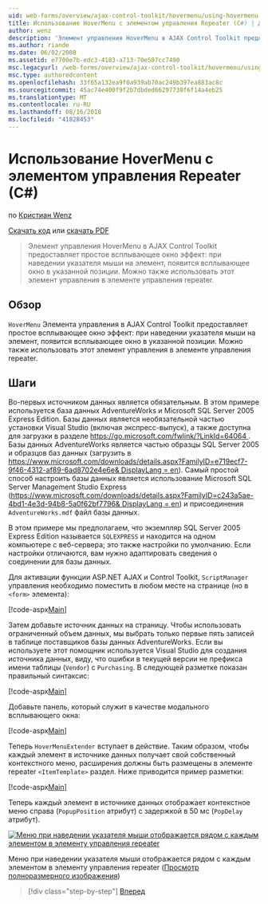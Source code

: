 ```yaml
---
uid: web-forms/overview/ajax-control-toolkit/hovermenu/using-hovermenu-with-a-repeater-control-cs
title: Использование HoverMenu с элементом управления Repeater (C#) | Документация Майкрософт
author: wenz
description: 'Элемент управления HoverMenu в AJAX Control Toolkit предоставляет простое всплывающее окно эффект: при наведении указателя мыши на элемент, появится всплывающее окно в specifi...'
ms.author: riande
ms.date: 06/02/2008
ms.assetid: e7700e7b-edc3-4183-a713-70e507cc7490
msc.legacyurl: /web-forms/overview/ajax-control-toolkit/hovermenu/using-hovermenu-with-a-repeater-control-cs
msc.type: authoredcontent
ms.openlocfilehash: 33f65a132ea9f0a939ab70ac249b397ea883ac8c
ms.sourcegitcommit: 45ac74e400f9f2b7dbded66297730f6f14a4eb25
ms.translationtype: MT
ms.contentlocale: ru-RU
ms.lasthandoff: 08/16/2018
ms.locfileid: "41828453"
---
```

<a name="using-hovermenu-with-a-repeater-control-c"></a>Использование HoverMenu с элементом управления Repeater (C#)
====================
по [Кристиан Wenz](https://github.com/wenz)

[Скачать код](http://download.microsoft.com/download/b/0/6/b06fe835-5b8f-4c00-aef8-062c19d75b95/HoverMenu1.cs.zip) или [скачать PDF](http://download.microsoft.com/download/b/6/a/b6ae89ee-df69-4c87-9bfb-ad1eb2b23373/hovermenu1CS.pdf)

> Элемент управления HoverMenu в AJAX Control Toolkit предоставляет простое всплывающее окно эффект: при наведении указателя мыши на элемент, появится всплывающее окно в указанной позиции. Можно также использовать этот элемент управления в элементе управления repeater.


## <a name="overview"></a>Обзор

`HoverMenu` Элемента управления в AJAX Control Toolkit предоставляет простое всплывающее окно эффект: при наведении указателя мыши на элемент, появится всплывающее окно в указанной позиции. Можно также использовать этот элемент управления в элементе управления repeater.

## <a name="steps"></a>Шаги

Во-первых источником данных является обязательным. В этом примере используется база данных AdventureWorks и Microsoft SQL Server 2005 Express Edition. Базы данных является необязательной частью установки Visual Studio (включая экспресс-выпуск), а также доступна для загрузки в разделе [ https://go.microsoft.com/fwlink/?LinkId=64064 ](https://go.microsoft.com/fwlink/?LinkId=64064). Базы данных AdventureWorks является частью образцы SQL Server 2005 и образцов баз данных (загрузить в [ https://www.microsoft.com/downloads/details.aspx?FamilyID=e719ecf7-9f46-4312-af89-6ad8702e4e6e&amp; DisplayLang = en](https://www.microsoft.com/downloads/details.aspx?FamilyID=e719ecf7-9f46-4312-af89-6ad8702e4e6e&amp;DisplayLang=en)). Самый простой способ настроить базы данных является использование Microsoft SQL Server Management Studio Express ([https://www.microsoft.com/downloads/details.aspx?FamilyID=c243a5ae-4bd1-4e3d-94b8-5a0f62bf7796&amp; DisplayLang = en](https://www.microsoft.com/downloads/details.aspx?FamilyID=c243a5ae-4bd1-4e3d-94b8-5a0f62bf7796&amp;DisplayLang=en)) и присоединения `AdventureWorks.mdf` файл базы данных.

В этом примере мы предполагаем, что экземпляр SQL Server 2005 Express Edition называется `SQLEXPRESS` и находится на одном компьютере с веб-сервера; это также настройки по умолчанию. Если настройки отличаются, вам нужно адаптировать сведения о соединении для базы данных.

Для активации функции ASP.NET AJAX и Control Toolkit, `ScriptManager` управления необходимо поместить в любом месте на странице (но в `<form>` элемента):

[!code-aspx[Main](using-hovermenu-with-a-repeater-control-cs/samples/sample1.aspx)]

Затем добавьте источник данных на страницу. Чтобы использовать ограниченный объем данных, мы выбрать только первые пять записей в таблице поставщиков базы данных AdventureWorks. Если вы используете этот помощник используется Visual Studio для создания источника данных, виду, что ошибки в текущей версии не префикса имени таблицы (`Vendor`) с `Purchasing`. В следующей разметке показан правильный синтаксис:

[!code-aspx[Main](using-hovermenu-with-a-repeater-control-cs/samples/sample2.aspx)]

Добавьте панель, который служит в качестве модального всплывающего окна:

[!code-aspx[Main](using-hovermenu-with-a-repeater-control-cs/samples/sample3.aspx)]

Теперь `HoverMenuExtender` вступает в действие. Таким образом, чтобы каждый элемент в источнике данных получает свой собственный контекстного меню, расширения должны быть размещены в элементе repeater `<ItemTemplate>` раздел. Ниже приводится пример разметки:

[!code-aspx[Main](using-hovermenu-with-a-repeater-control-cs/samples/sample4.aspx)]

Теперь каждый элемент в источнике данных отображает контекстное меню справа (`PopupPosition` атрибут) с задержкой в 50 мс (`PopDelay` атрибут).


[![Меню при наведении указателя мыши отображается рядом с каждым элементом в элементу управления repeater](using-hovermenu-with-a-repeater-control-cs/_static/image2.png)](using-hovermenu-with-a-repeater-control-cs/_static/image1.png)

Меню при наведении указателя мыши отображается рядом с каждым элементом в элементу управления repeater ([Просмотр полноразмерного изображения](using-hovermenu-with-a-repeater-control-cs/_static/image3.png))

> [!div class="step-by-step"]
> [Вперед](using-hovermenu-with-a-repeater-control-vb.md)
